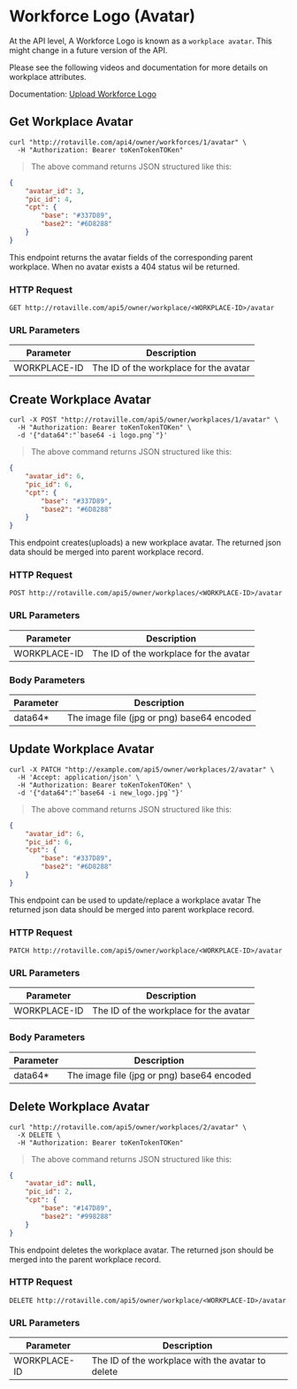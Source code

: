 # Workforce Logo (Avatar)

<aside class="notice">
At the API level, A Workforce Logo is known as a <code>workplace avatar</code>.
This might change in a future version of the API. 
</aside>

Please see the following videos and documentation for more details on workplace attributes.

Documentation: [Upload Workforce Logo](https://rotaville.com/docs/workforce-logo)


## Get Workplace Avatar


```shell
curl "http://rotaville.com/api4/owner/workforces/1/avatar" \
  -H "Authorization: Bearer toKenTokenTOKen"
```

> The above command returns JSON structured like this:

```json
{
    "avatar_id": 3,
    "pic_id": 4,
    "cpt": {
        "base": "#337D89",
        "base2": "#6D8288"
    }
}
```

This endpoint returns the avatar fields of the corresponding parent workplace. When no avatar exists a 404 status wil be returned.

### HTTP Request

`GET http://rotaville.com/api5/owner/workplace/<WORKPLACE-ID>/avatar`

### URL Parameters

Parameter | Description
--------- | -----------
WORKPLACE-ID | The ID of the workplace for the avatar


## Create Workplace Avatar

```shell
curl -X POST "http://rotaville.com/api5/owner/workplaces/1/avatar" \
  -H "Authorization: Bearer toKenTokenTOKen" \
  -d '{"data64":"`base64 -i logo.png`"}'
```


> The above command returns JSON structured like this:

```json
{
    "avatar_id": 6,
    "pic_id": 6,
    "cpt": {
        "base": "#337D89",
        "base2": "#6D8288"
    }
}
```

This endpoint creates(uploads) a new workplace avatar. 
The returned json data should be merged into parent workplace record.

### HTTP Request

`POST http://rotaville.com/api5/owner/workplaces/<WORKPLACE-ID>/avatar`

### URL Parameters

Parameter | Description
--------- | -----------
WORKPLACE-ID | The ID of the workplace for the avatar

### Body Parameters

Parameter | Description
--------- | -----------
data64*   | The image file (jpg or png) base64 encoded


## Update Workplace Avatar

```shell
curl -X PATCH "http://example.com/api5/owner/workplaces/2/avatar" \
  -H 'Accept: application/json' \
  -H "Authorization: Bearer toKenTokenTOKen" \
  -d '{"data64":"`base64 -i new_logo.jpg`"}'

```


> The above command returns JSON structured like this:

```json
{
    "avatar_id": 6,
    "pic_id": 6,
    "cpt": {
        "base": "#337D89",
        "base2": "#6D8288"
    }
}
```

This endpoint can be used to update/replace a workplace avatar
The returned json data should be merged into parent workplace record.


### HTTP Request

`PATCH http://rotaville.com/api5/owner/workplace/<WORKPLACE-ID>/avatar`

### URL Parameters

Parameter | Description
--------- | -----------
WORKPLACE-ID | The ID of the workplace for the avatar

### Body Parameters

Parameter | Description
--------- | -----------
data64*   | The image file (jpg or png) base64 encoded


## Delete Workplace Avatar

```shell
curl "http://rotaville.com/api5/owner/workplaces/2/avatar" \
  -X DELETE \
  -H "Authorization: Bearer toKenTokenTOKen"
```

> The above command returns JSON structured like this:

```json
{
    "avatar_id": null,
    "pic_id": 2,
    "cpt": {
        "base": "#147D89",
        "base2": "#998288"
    }
}
```

This endpoint deletes the workplace avatar. 
The returned json should be merged into the parent workplace record.

### HTTP Request

`DELETE http://rotaville.com/api5/owner/workplace/<WORKPLACE-ID>/avatar`

### URL Parameters

Parameter | Description
--------- | -----------
WORKPLACE-ID | The ID of the workplace with the avatar to delete


